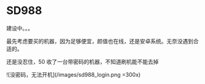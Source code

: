 # SD988

建设中。。。

最先考虑要买的机器，因为足够便宜，颜值也在线，还是安卓系统。无奈没遇到合适的。

还是没忍住，50 收了一台带密码的机器，不知道刷机能不能去掉

![没密码，无法开机](/images/sd988_login.png =300x)